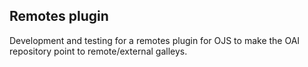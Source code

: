 ## Remotes plugin

Development and testing for a remotes plugin for OJS to make the OAI repository point to remote/external galleys.
